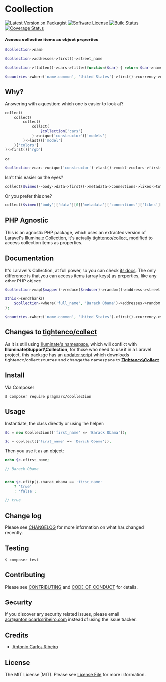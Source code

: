 # Coollection

[![Latest Version on Packagist][ico-version]][link-packagist]
[![Software License][ico-license]](LICENSE.md)
[![Build Status][ico-travis]][link-travis]
[![Coverage Status][ico-scrutinizer]][link-scrutinizer]
<!-- [![Total Downloads][ico-downloads]][link-downloads] -->
<!-- [![Quality Score][ico-code-quality]][link-code-quality] -->

#### Access collection items as object properties

``` php
$collection->name

$collection->addresses->first()->street_name

$collection->flatten()->cars->filter(function($car) { return $car->name == 'ferrari' })->last()->model

$countries->where('name.common', 'United States')->first()->currency->name->english;
```

## Why?

Answering with a question: which one is easier to look at?

``` php
collect(
    collect(
        collect(
            collect(
                $collection['cars']
            )->unique('constructor')['models']
        )->last()['model']
    )['colors']
)->first()['rgb']
```

or

``` php
$collection->cars->unique('constructor')->last()->model->colors->first()->rgb
```

Isn't this easier on the eyes?

``` php
collect($vimeo)->body->data->first()->metadata->connections->likes->total;
```

Or you prefer this one?


``` php
collect($vimeo)['body']['data'][0]['metadata']['connections']['likes']['total'];
```

## PHP Agnostic

This is an agnostic PHP package, which uses an extracted version of Laravel's Illuminate Collection, it's actually [tightenco/collect](https://github.com/tightenco/collect), modified to access collection items as properties.

## Documentation

It's Laravel's Collection, at full power, so you can check [its docs](https://laravel.com/docs/5.5/collections). The only difference is that you can access items (array keys) as properties, like any other PHP object:

``` php
$collection->map($mapper)->reduce($reducer)->random()->address->street

$this->sendThanks(
    $collection->where('full_name', 'Barack Obama')->addresses->random()
);    

$countries->where('name.common', 'United States')->first()->currency->symbol;
```

## Changes to [tightenco/collect](https://github.com/tightenco/collect)

As it is still using [Illuminate's namespace](https://github.com/tightenco/collect/pull/56), which will conflict with **Illuminate\Support\Collection**, for those who need to use it in a Laravel project, this package has an [updater script](upgrade-collect.sh) which downloads tightenco/collect sources and change the namespace to [**Tightenco\Collect**](https://github.com/antonioribeiro/coolection/blob/master/src/vendor/tightenco/collect/src/Tightenco/Collect/Support/Collection.php).  

## Install

Via Composer

``` bash
$ composer require pragmarx/coollection
```

## Usage

Instantiate, the class directly or using the helper:

``` php
$c = new Coollection(['first_name' => 'Barack Obama']);

$c = coollect(['first_name' => 'Barack Obama']);
``` 

Then you use it as an object:

``` php
echo $c->first_name;

// Barack Obama


echo $c->flip()->barak_obama == 'first_name' 
    ? 'true' 
    : 'false';

// true
```

## Change log

Please see [CHANGELOG](CHANGELOG.md) for more information on what has changed recently.

## Testing

``` bash
$ composer test
```

## Contributing

Please see [CONTRIBUTING](CONTRIBUTING.md) and [CODE_OF_CONDUCT](CODE_OF_CONDUCT.md) for details.

## Security

If you discover any security related issues, please email acr@antoniocarlosribeiro.com instead of using the issue tracker.

## Credits

- [Antonio Carlos Ribeiro](https://twitter.com/iantonioribeiro)

## License

The MIT License (MIT). Please see [License File](LICENSE.md) for more information.

[ico-version]: https://img.shields.io/packagist/v/pragmarx/coollection.svg?style=flat-square
[ico-license]: https://img.shields.io/badge/license-MIT-brightgreen.svg?style=flat-square

[ico-travis-waiting]: https://img.shields.io/travis/antonioribeiro/coollection/master.svg?style=flat-square
[ico-travis]: https://img.shields.io/badge/build-passing-green.svg?style=flat-square

[ico-scrutinizer-waiting]: https://img.shields.io/scrutinizer/coverage/g/antonioribeiro/coollection.svg?style=flat-square
[ico-scrutinizer]: https://img.shields.io/badge/coverage-92%20%25-green.svg?style=flat-square

[ico-code-quality]: https://img.shields.io/scrutinizer/g/antonioribeiro/coollection.svg?style=flat-square
[ico-downloads]: https://img.shields.io/packagist/dt/pragmarx/coollection.svg?style=flat-square

[link-packagist]: https://packagist.org/packages/pragmarx/coollection
[link-travis]: https://travis-ci.org/antonioribeiro/coollection
[link-scrutinizer]: https://scrutinizer-ci.com/g/antonioribeiro/coollection/code-structure
[link-code-quality]: https://scrutinizer-ci.com/g/antonioribeiro/coollection
[link-downloads]: https://packagist.org/packages/pragmarx/coollection
[link-author]: https://github.com/antonioribeiro
[link-contributors]: ../../contributors
